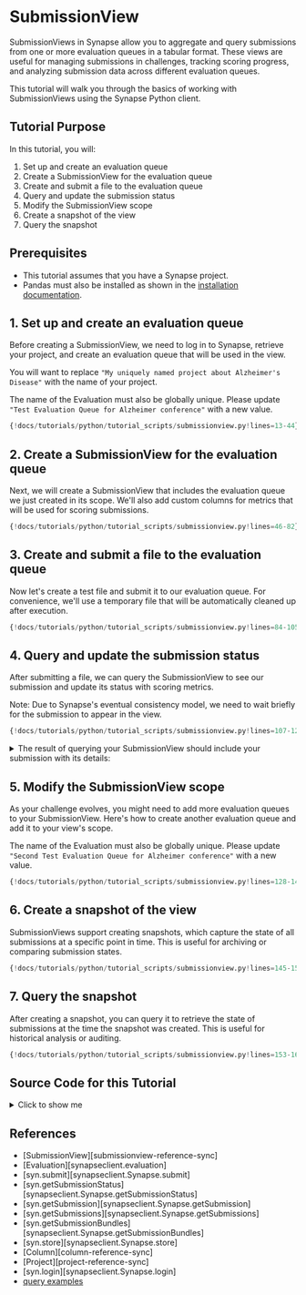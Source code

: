 # SubmissionView

SubmissionViews in Synapse allow you to aggregate and query submissions from one or more
evaluation queues in a tabular format. These views are useful for managing submissions in
challenges, tracking scoring progress, and analyzing submission data across different
evaluation queues.

This tutorial will walk you through the basics of working with SubmissionViews
using the Synapse Python client.

## Tutorial Purpose
In this tutorial, you will:

1. Set up and create an evaluation queue
2. Create a SubmissionView for the evaluation queue
3. Create and submit a file to the evaluation queue
4. Query and update the submission status
5. Modify the SubmissionView scope
6. Create a snapshot of the view
7. Query the snapshot

## Prerequisites
* This tutorial assumes that you have a Synapse project.
* Pandas must also be installed as shown in the [installation documentation](../installation.md).

## 1. Set up and create an evaluation queue

Before creating a SubmissionView, we need to log in to Synapse, retrieve your project,
and create an evaluation queue that will be used in the view.

You will want to replace `"My uniquely named project about Alzheimer's Disease"` with
the name of your project.

The name of the Evaluation must also be globally unique. Please update
`"Test Evaluation Queue for Alzheimer conference"` with a new value.

```python
{!docs/tutorials/python/tutorial_scripts/submissionview.py!lines=13-44}
```

## 2. Create a SubmissionView for the evaluation queue

Next, we will create a SubmissionView that includes the evaluation queue we just created
in its scope. We'll also add custom columns for metrics that will be used for scoring
submissions.

```python
{!docs/tutorials/python/tutorial_scripts/submissionview.py!lines=46-82}
```

## 3. Create and submit a file to the evaluation queue

Now let's create a test file and submit it to our evaluation queue. For convenience,
we'll use a temporary file that will be automatically cleaned up after execution.

```python
{!docs/tutorials/python/tutorial_scripts/submissionview.py!lines=84-105}
```

## 4. Query and update the submission status

After submitting a file, we can query the SubmissionView to see our submission and update
its status with scoring metrics.

Note: Due to Synapse's eventual consistency model, we need to wait briefly for the
submission to appear in the view.

```python
{!docs/tutorials/python/tutorial_scripts/submissionview.py!lines=107-126}
```

<details class="example">
  <summary>The result of querying your SubmissionView should include your submission with its details:</summary>
```
Query results:
    ROW_ID  ROW_VERSION                              ROW_ETAG  metric_A  metric_B  ... submitteralias     entityid  entityversion  dockerrepositoryname  dockerdigest
0  9751779            0  e7c37ec7-e5e8-435d-b378-dc2d6bddad21       NaN       NaN  ...  Participant 1  syn66272627              1                   NaN           NaN
```

After updating the submission status:

```
Submission status: SCORED
```
</details>

## 5. Modify the SubmissionView scope

As your challenge evolves, you might need to add more evaluation queues to your SubmissionView.
Here's how to create another evaluation queue and add it to your view's scope.

The name of the Evaluation must also be globally unique. Please update
`"Second Test Evaluation Queue for Alzheimer conference"` with a new value.

```python
{!docs/tutorials/python/tutorial_scripts/submissionview.py!lines=128-143}
```

## 6. Create a snapshot of the view

SubmissionViews support creating snapshots, which capture the state of all submissions at a
specific point in time. This is useful for archiving or comparing submission states.

```python
{!docs/tutorials/python/tutorial_scripts/submissionview.py!lines=145-152}
```

## 7. Query the snapshot

After creating a snapshot, you can query it to retrieve the state of submissions at the
time the snapshot was created. This is useful for historical analysis or auditing.

```python
{!docs/tutorials/python/tutorial_scripts/submissionview.py!lines=153-162}
```

## Source Code for this Tutorial

<details class="quote">
  <summary>Click to show me</summary>

```python
{!docs/tutorials/python/tutorial_scripts/submissionview.py!}
```
</details>

## References
- [SubmissionView][submissionview-reference-sync]
- [Evaluation][synapseclient.evaluation]
- [syn.submit][synapseclient.Synapse.submit]
- [syn.getSubmissionStatus][synapseclient.Synapse.getSubmissionStatus]
- [syn.getSubmission][synapseclient.Synapse.getSubmission]
- [syn.getSubmissions][synapseclient.Synapse.getSubmissions]
- [syn.getSubmissionBundles][synapseclient.Synapse.getSubmissionBundles]
- [syn.store][synapseclient.Synapse.store]
- [Column][column-reference-sync]
- [Project][project-reference-sync]
- [syn.login][synapseclient.Synapse.login]
- [query examples](https://rest-docs.synapse.org/rest/org/sagebionetworks/repo/web/controller/TableExamples.html)
